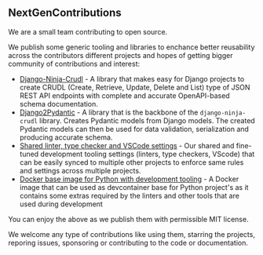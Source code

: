 ## NextGenContributions

We are a small team contributing to open source.

We publish some generic tooling and libraries to enchance better reusability across the contributors different projects and hopes of getting bigger community of contributions and interest:

- [Django-Ninja-Crudl](https://github.com/NextGenContributions/django-ninja-crudl) - A library that makes easy for Django projects to create CRUDL (Create, Retrieve, Update, Delete and List) type of JSON REST API endpoints with complete and accurate OpenAPI-based schema documentation.
- [Django2Pydantic](https://github.com/NextGenContributions/django2pydantic) - A library that is the backbone of the `django-ninja-crudl` library. Creates Pydantic models from Django models. The created Pydantic models can then be used for data validation, serialization and producing accurate schema.
- [Shared linter, type checker and VSCode settings](https://github.com/NextGenContributions/.nitpick) - Our shared and fine-tuned development tooling settings (linters, type checkers, VScode) that can be easily synced to multiple other projects to enforce same rules and settings across multiple projects.
- [Docker base image for Python with development tooling](https://github.com/NextGenContributions/python-dev-image) - A Docker image that can be used as devcontainer base for Python project's as it contains some extras required by the linters and other tools that are used during development

You can enjoy the above as we publish them with permissible MIT license.

We welcome any type of contributions like using them, starring the projects, reporing issues, sponsoring or contributing to the code or documentation.
